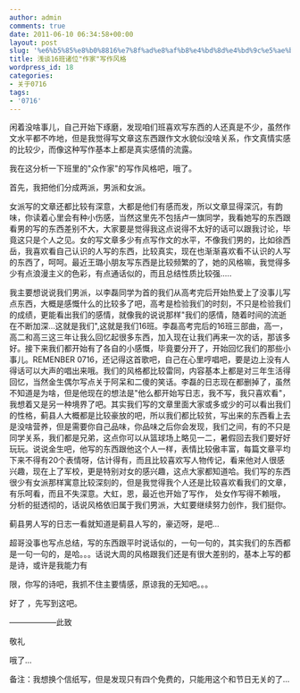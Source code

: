 ```yaml
---
author: admin
comments: true
date: 2011-06-10 06:34:58+00:00
layout: post
slug: '%e6%b5%85%e8%b0%8816%e7%8f%ad%e8%af%b8%e4%bd%8d%e4%bd%9c%e5%ae%b6%e5%86%99%e4%bd%9c%e9%a3%8e%e6%a0%bc'
title: 浅谈16班诸位"作家"写作风格
wordpress_id: 18
categories:
- 关于0716
tags:
- '0716'
---
```











闲着没啥事儿，自己开始下琢磨，发现咱们班喜欢写东西的人还真是不少，虽然作文水平都不咋地，但是我觉得写文章这东西跟作文水貌似没啥关系，作文真情实感的比较少，而像这种写作基本上都是真实感情的流露。




我在这分析一下班里的"众作家"的写作风格吧，哦了。




首先，我把他们分成两派，男派和女派。




女派写的文章还都比较有深意，大都是他们有感而发，所以文章显得深沉，有韵味，你读着心里会有种小伤感，当然这里先不包括卢一旗同学，我看她写的东西跟看男的写的东西差别不大，大家要是觉得我这点说得不太好的话可以跟我讨论，毕竟这只是个人之见。女的写文章多少有点写作文的水平，不像我们男的，比如徐西岳，我喜欢看自己认识的人写的东西，比较真实，现在也渐渐喜欢看不认识的人写的东西了，呵呵。最近王璐小朋友写东西是比较频繁的了，她的风格嘛，我觉得多少有点浪漫主义的色彩，有点通话似的，而且总结性质比较强.....




我主要想说说我们男派，以李磊同学为首的我们从高考完后开始热爱上了没事儿写点东西，大概是感慨什么的比较多了吧，高考是检验我们的时刻，不只是检验我们的成绩，更能看出我们的感情，就像我的说说那样"我们的感情，随着时间的流逝在不断加深…这就是我们",这就是我们16班。李磊高考完后的16班三部曲，高一，高二和高三这三年让我么回忆起很多东西，加入现在让我们再来一次的话，那该多好。接下来我们都开始有了各自的小感慨，毕竟要分开了，开始回忆我们的那些小事儿。REMENBER 0716，还记得这首歌吧，自己在心里哼唱吧，要是边上没有人得话可以大声的唱出来哦。我们的风格都比较雷同，内容基本上都是对三年生活得回忆，当然金生偶尔写点关于阿呆和二傻的笑话。李磊的日志现在都删掉了，虽然不知道是为啥，但是他现在的想法是"他么都开始写日志，我不写，我只喜欢看"，我想着又是另一种境界了吧。其实我们写的文章里面大家或多或少的可以看出我们的性格，蓟县人大概都是比较豪放的吧，所以我们都比较贫，写出来的东西看上去是没啥营养，但是需要你自己品味，你品味之后你会发现，我们之间，有的不只是同学关系，我们都是兄弟，这点你可以从篮球场上略见一二，暑假回去我们要好好玩玩。说说金生吧，他写的东西跟他这个人一样，表情比较傲丰富，每篇文章平均下来不得有20个表情呀，估计得有，而且比较喜欢写人物传记，看来他对人很感兴趣，现在上了军校，更是特别对女的感兴趣，这点大家都知道哈。我们写的东西很少有女派那样寓意比较深刻的，但是我觉得我个人还是比较喜欢看我们的文章，有乐呵看，而且不失深意。大虹，恩，最近也开始了写作， 处女作写得不赖哦，分析的挺透彻的，话说风格依旧属于我们男派，大虹要继续努力创作，我们挺你。




蓟县男人写的日志一看就知道是蓟县人写的，豪迈呀，是吧...




超哥没事也写点总结，写的东西跟平时说话似的，一句一句的，其实我们的东西都是一句一句的，是哈。。。话说大周的风格跟我们还是有很大差别的，基本上写的都是诗，或许是我能力有




限，你写的诗吧，我抓不住主要情感，原谅我的无知吧。。。




好了 ，先写到这吧。




——————此致




敬礼




哦了...




备注：我想换个信纸写，但是发现只有四个免费的，只能用这个和节日无关的了...



